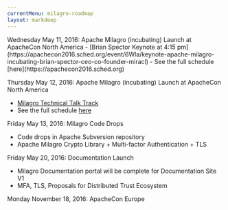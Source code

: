 ```yaml
---
currentMenu: milagro-roadmap
layout: markdeep
---
```


<markdeep>
Wednesday May 11, 2016: Apache Milagro (incubating) Launch at ApacheCon North America
 - [Brian Spector Keynote at 4:15 pm](https://apachecon2016.sched.org/event/6Wla/keynote-apache-milagro-incubating-brian-spector-ceo-co-founder-miracl)
 - See the full schedule [here](https://apachecon2016.sched.org)

Thursday May 12, 2016: Apache Milagro (incubating) Launch at ApacheCon North America
 - [Milagro Technical Talk Track](https://apachecon2016.sched.org/event/6Wlb/introducing-apache-milagro-incubating-multi-factor-authentication-and-certificate-less-tls-for-iot-mobile-apps-containers-and-end-users-brian-spector-miracl)
 - See the full schedule [here](https://apachecon2016.sched.org)

Friday May 13, 2016: Milagro Code Drops
 - Code drops in Apache Subversion repository
 - Apache Milagro Crypto Library + Multi-factor Authentication + TLS

Friday May 20, 2016: Documentation Launch
 - Milagro Documentation portal will be complete for Documentation Site V1
 - MFA, TLS, Proposals for Distributed Trust Ecosystem

Monday November 18, 2016: ApacheCon Europe
</markdeep>
